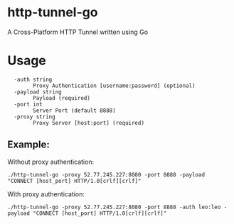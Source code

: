 # http-tunnel-go
A Cross-Platform HTTP Tunnel written using Go

# Usage
```
  -auth string
    	Proxy Authentication [username:password] (optional)
  -payload string
    	Payload (required)
  -port int
    	Server Port (default 8888)
  -proxy string
    	Proxy Server [host:port] (required)
```

## Example:
Without proxy authentication:

```./http-tunnel-go -proxy 52.77.245.227:8080 -port 8888 -payload "CONNECT [host_port] HTTP/1.0[crlf][crlf]"```

With proxy authentication:

```./http-tunnel-go -proxy 52.77.245.227:8080 -port 8888 -auth leo:leo -payload "CONNECT [host_port] HTTP/1.0[crlf][crlf]"```
